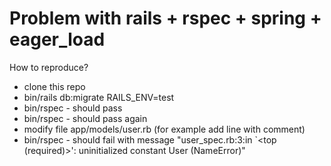 # Problem with rails + rspec + spring + eager_load

How to reproduce?

* clone this repo
* bin/rails db:migrate RAILS_ENV=test
* bin/rspec - should pass
* bin/rspec - should pass again
* modify file app/models/user.rb (for example add line with comment)
* bin/rspec - should fail with message "user_spec.rb:3:in `<top (required)>': uninitialized constant User (NameError)"

